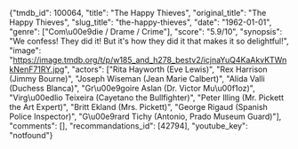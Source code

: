 {"tmdb_id": 100064, "title": "The Happy Thieves", "original_title": "The Happy Thieves", "slug_title": "the-happy-thieves", "date": "1962-01-01", "genre": ["Com\u00e9die / Drame / Crime"], "score": "5.9/10", "synopsis": "We confess! They did it! But it's how they did it that makes it so delightful!", "image": "https://image.tmdb.org/t/p/w185_and_h278_bestv2/icjnaYuQ4KaAkvKTWnkNenF71RY.jpg", "actors": ["Rita Hayworth (Eve Lewis)", "Rex Harrison (Jimmy Bourne)", "Joseph Wiseman (Jean Marie Calbert)", "Alida Valli (Duchess Blanca)", "Gr\u00e9goire Aslan (Dr. Victor Mu\u00f1oz)", "Virg\u00edlio Teixeira (Cayetano the Bullfighter)", "Peter Illing (Mr. Pickett the Art Expert)", "Britt Ekland (Mrs. Pickett)", "George Rigaud (Spanish Police Inspector)", "G\u00e9rard Tichy (Antonio, Prado Museum Guard)"], "comments": [], "recommandations_id": [42794], "youtube_key": "notfound"}